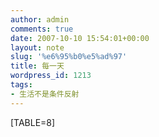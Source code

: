 ```yaml
---
author: admin
comments: true
date: 2007-10-10 15:54:01+00:00
layout: note
slug: '%e6%95%b0%e5%ad%97'
title: 每一天
wordpress_id: 1213
tags:
- 生活不是条件反射
---
```


[TABLE=8]

